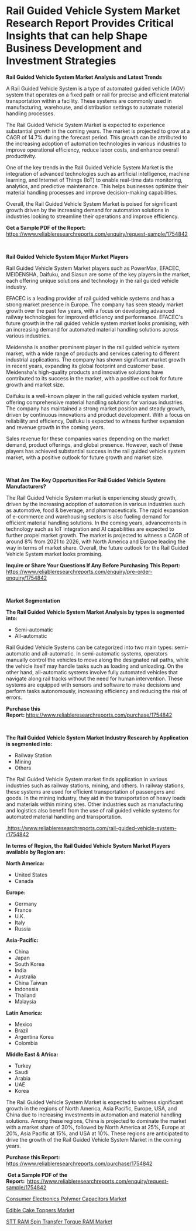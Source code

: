 <p><h1>Rail Guided Vehicle System Market Research Report Provides Critical Insights that can help Shape Business Development and Investment Strategies</h1></p><p><strong>Rail Guided Vehicle System Market Analysis and Latest Trends</strong></p>
<p><p>A Rail Guided Vehicle System is a type of automated guided vehicle (AGV) system that operates on a fixed path or rail for precise and efficient material transportation within a facility. These systems are commonly used in manufacturing, warehouse, and distribution settings to automate material handling processes.</p><p>The Rail Guided Vehicle System Market is expected to experience substantial growth in the coming years. The market is projected to grow at a CAGR of 14.7% during the forecast period. This growth can be attributed to the increasing adoption of automation technologies in various industries to improve operational efficiency, reduce labor costs, and enhance overall productivity.</p><p>One of the key trends in the Rail Guided Vehicle System Market is the integration of advanced technologies such as artificial intelligence, machine learning, and Internet of Things (IoT) to enable real-time data monitoring, analytics, and predictive maintenance. This helps businesses optimize their material handling processes and improve decision-making capabilities.</p><p>Overall, the Rail Guided Vehicle System Market is poised for significant growth driven by the increasing demand for automation solutions in industries looking to streamline their operations and improve efficiency.</p></p>
<p><strong>Get a Sample PDF of the Report:&nbsp;</strong> <a href="https://www.reliableresearchreports.com/enquiry/request-sample/1754842">https://www.reliableresearchreports.com/enquiry/request-sample/1754842</a></p>
<p>&nbsp;</p>
<p><strong>Rail Guided Vehicle System Major Market Players</strong></p>
<p><p>Rail Guided Vehicle System Market players such as PowerMax, EFACEC, MEIDENSHA, Daifuku, and Siasun are some of the key players in the market, each offering unique solutions and technology in the rail guided vehicle industry.</p><p>EFACEC is a leading provider of rail guided vehicle systems and has a strong market presence in Europe. The company has seen steady market growth over the past few years, with a focus on developing advanced railway technologies for improved efficiency and performance. EFACEC's future growth in the rail guided vehicle system market looks promising, with an increasing demand for automated material handling solutions across various industries.</p><p>Meidensha is another prominent player in the rail guided vehicle system market, with a wide range of products and services catering to different industrial applications. The company has shown significant market growth in recent years, expanding its global footprint and customer base. Meidensha's high-quality products and innovative solutions have contributed to its success in the market, with a positive outlook for future growth and market size.</p><p>Daifuku is a well-known player in the rail guided vehicle system market, offering comprehensive material handling solutions for various industries. The company has maintained a strong market position and steady growth, driven by continuous innovations and product development. With a focus on reliability and efficiency, Daifuku is expected to witness further expansion and revenue growth in the coming years.</p><p>Sales revenue for these companies varies depending on the market demand, product offerings, and global presence. However, each of these players has achieved substantial success in the rail guided vehicle system market, with a positive outlook for future growth and market size.</p></p>
<p>&nbsp;</p>
<p><strong>What Are The Key Opportunities For Rail Guided Vehicle System Manufacturers?</strong></p>
<p><p>The Rail Guided Vehicle System market is experiencing steady growth, driven by the increasing adoption of automation in various industries such as automotive, food & beverage, and pharmaceuticals. The rapid expansion of e-commerce and warehousing sectors is also fueling demand for efficient material handling solutions. In the coming years, advancements in technology such as IoT integration and AI capabilities are expected to further propel market growth. The market is projected to witness a CAGR of around 8% from 2021 to 2026, with North America and Europe leading the way in terms of market share. Overall, the future outlook for the Rail Guided Vehicle System market looks promising.</p></p>
<p><strong>Inquire or Share Your Questions If Any Before Purchasing This Report:</strong> <a href="https://www.reliableresearchreports.com/enquiry/pre-order-enquiry/1754842">https://www.reliableresearchreports.com/enquiry/pre-order-enquiry/1754842</a></p>
<p>&nbsp;</p>
<p><strong>Market Segmentation</strong></p>
<p><strong>The Rail Guided Vehicle System Market Analysis by types is segmented into:</strong></p>
<p><ul><li>Semi-automatic</li><li>All-automatic</li></ul></p>
<p><p>Rail Guided Vehicle Systems can be categorized into two main types: semi-automatic and all-automatic. In semi-automatic systems, operators manually control the vehicles to move along the designated rail paths, while the vehicle itself may handle tasks such as loading and unloading. On the other hand, all-automatic systems involve fully automated vehicles that navigate along rail tracks without the need for human intervention. These systems are equipped with sensors and software to make decisions and perform tasks autonomously, increasing efficiency and reducing the risk of errors.</p></p>
<p><strong>Purchase this Report:&nbsp;</strong><a href="https://www.reliableresearchreports.com/purchase/1754842">https://www.reliableresearchreports.com/purchase/1754842</a></p>
<p>&nbsp;</p>
<p><strong>The Rail Guided Vehicle System Market Industry Research by Application is segmented into:</strong></p>
<p><ul><li>Railway Station</li><li>Mining</li><li>Others</li></ul></p>
<p><p>The Rail Guided Vehicle System market finds application in various industries such as railway stations, mining, and others. In railway stations, these systems are used for efficient transportation of passengers and goods. In the mining industry, they aid in the transportation of heavy loads and materials within mining sites. Other industries such as manufacturing and logistics also benefit from the use of rail guided vehicle systems for automated material handling and transportation.</p></p>
<p><a href="https://www.reliableresearchreports.com/rail-guided-vehicle-system-r1754842">&nbsp;https://www.reliableresearchreports.com/rail-guided-vehicle-system-r1754842</a></p>
<p><strong>In terms of Region, the Rail Guided Vehicle System Market Players available by Region are:</strong></p>
<p>
    <p> <strong> North America: </strong>
        <ul>
            <li>United States</li>
            <li>Canada</li>
        </ul>
        </p> 
    <p> <strong> Europe: </strong>
        <ul>
            <li>Germany</li>
            <li>France</li>
            <li>U.K.</li>
            <li>Italy</li>
            <li>Russia</li>
        </ul>
        </p> 
    <p> <strong> Asia-Pacific: </strong>
        <ul>
            <li>China</li>
            <li>Japan</li>
            <li>South Korea</li>
            <li>India</li>
            <li>Australia</li>
            <li>China Taiwan</li>
            <li>Indonesia</li>
            <li>Thailand</li>
            <li>Malaysia</li>
        </ul>
        </p> 
    <p> <strong> Latin America: </strong>
        <ul>
            <li>Mexico</li>
            <li>Brazil</li>
            <li>Argentina Korea</li>
            <li>Colombia</li>
        </ul>
        </p> 
    <p> <strong> Middle East & Africa: </strong>
        <ul>
            <li>Turkey</li>
            <li>Saudi</li>
            <li>Arabia</li>
            <li>UAE</li>
            <li>Korea</li>
        </ul>
    </p>
    </p>
<p><p>The Rail Guided Vehicle System Market is expected to witness significant growth in the regions of North America, Asia Pacific, Europe, USA, and China due to increasing investments in automation and material handling solutions. Among these regions, China is projected to dominate the market with a market share of 30%, followed by North America at 25%, Europe at 20%, Asia Pacific at 15%, and USA at 10%. These regions are anticipated to drive the growth of the Rail Guided Vehicle System Market in the coming years.</p></p>
<p><strong>Purchase this Report: </strong><a href="https://www.reliableresearchreports.com/purchase/1754842">https://www.reliableresearchreports.com/purchase/1754842</a></p>
<p>&nbsp;<strong>Get a Sample PDF of the Report:&nbsp;&nbsp;</strong><a href="https://www.reliableresearchreports.com/enquiry/request-sample/1754842">https://www.reliableresearchreports.com/enquiry/request-sample/1754842</a></p>
<p><strong></strong></p>
<p><p><a href="https://www.linkedin.com/pulse/consumer-electronics-polymer-capacitors-market-size-mnxdc?trackingId=oVUIm%2FSMSVYKmWc%2BuGzC%2BA%3D%3D">Consumer Electronics Polymer Capacitors Market</a></p><p><a href="https://www.linkedin.com/pulse/edible-cake-toppers-market-comprehensive-assessment-type-application-fyjof?trackingId=ZMuhsoxxJEHRtmfcV7iF1w%3D%3D">Edible Cake Toppers Market</a></p><p><a href="https://www.linkedin.com/pulse/stt-ram-spin-transfer-torque-market-competitive-analysis-cdqic?trackingId=hpwdvgDhxMWLdYiKVZEWbA%3D%3D">STT RAM Spin Transfer Torque RAM Market</a></p></p>